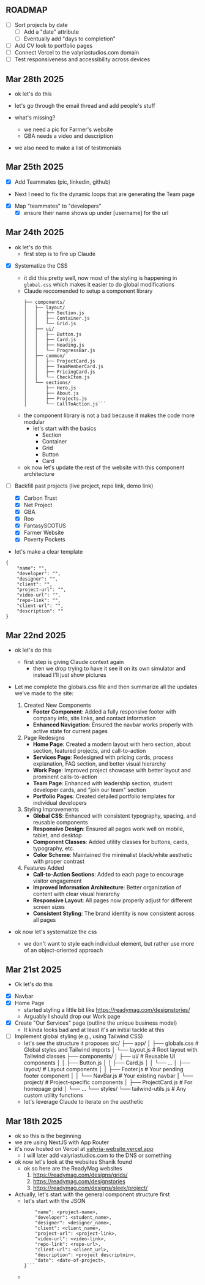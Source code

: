 ## ROADMAP

- [ ] Sort projects by date 
    - [ ] Add a "date" attribute
    - [ ] Eventually add "days to completion" 
- [ ] Add CV look to portfolio pages
- [ ] Connect Vercel to the valyriastudios.com domain
- [ ] Test responsiveness and accessibility across devices

## Mar 28th 2025

- ok let's do this

- let's go through the email thread and add people's stuff 

- what's missing?
    - we need a pic for Farmer's website
    - GBA needs a video and description

- we also need to make a list of testimonials

## Mar 25th 2025

- [x] Add Teammates (pic, linkedin, github)

- Next I need to fix the dynamic loops that are generating the Team page 

- [x] Map "teammates" to "developers"
    - [x] ensure their name shows up under [username] for the url

## Mar 24th 2025

- ok let's do this
    - first step is to fire up Claude

- [x] Systematize the CSS
    - it did this pretty well, now most of the styling is happening in `global.css` which makes it easier to do global modifications
    - Claude reccomended to setup a component library 
        ```src/
        ├── components/
        │   ├── layout/
        │   │   ├── Section.js
        │   │   ├── Container.js
        │   │   └── Grid.js
        │   ├── ui/
        │   │   ├── Button.js
        │   │   ├── Card.js
        │   │   ├── Heading.js
        │   │   └── ProgressBar.js
        │   ├── common/
        │   │   ├── ProjectCard.js
        │   │   ├── TeamMemberCard.js
        │   │   ├── PricingCard.js
        │   │   └── CheckItem.js
        │   └── sections/
        │       ├── Hero.js
        │       ├── About.js
        │       ├── Projects.js
        │       └── CallToAction.js```
    - the component library is not a bad because it makes the code more modular
        - let's start with the basics
            - Section
            - Container
            - Grid 
            - Button
            - Card
    - ok now let's update the rest of the website with this component architecture

- [ ] Backfill past projects (live project, repo link, demo link)
    - [x] Carbon Trust
    - [x] Net Project
    - [x] GBA
    - [x] Roo
    - [x] FantasySCOTUS
    - [x] Farmer Website
    - [x] Poverty Pockets
- let's make a clear template
```
{
    "name": "",
    "developer": "",
    "designer": "",
    "client": "",
    "project-url": "",
    "video-url": "",
    "repo-link": "",
    "client-url": "",
    "description": ""
}
```

## Mar 22nd 2025

- ok let's do this
    - first step is giving Claude context again
        - then we drop trying to have it see it on its own simulator and instead I'll just show pictures

- Let me complete the globals.css file and then summarize all the updates we've made to the site:
    1. Created New Components
        - **Footer Component**: Added a fully responsive footer with company info, site links, and contact information
        - **Enhanced Navigation**: Ensured the navbar works properly with active state for current pages
    2. Page Redesigns
        - **Home Page**: Created a modern layout with hero section, about section, featured projects, and call-to-action
        - **Services Page**: Redesigned with pricing cards, process explanation, FAQ section, and better visual hierarchy
        - **Work Page**: Improved project showcase with better layout and prominent calls-to-action
        - **Team Page**: Enhanced with leadership section, student developer cards, and "join our team" section
        - **Portfolio Pages**: Created detailed portfolio templates for individual developers
    3. Styling Improvements
        - **Global CSS**: Enhanced with consistent typography, spacing, and reusable components
        - **Responsive Design**: Ensured all pages work well on mobile, tablet, and desktop
        - **Component Classes**: Added utility classes for buttons, cards, typography, etc.
        - **Color Scheme**: Maintained the minimalist black/white aesthetic with proper contrast
    4. Features Added
        - **Call-to-Action Sections**: Added to each page to encourage visitor engagement
        - **Improved Information Architecture**: Better organization of content with clear visual hierarchy
        - **Responsive Layout**: All pages now properly adjust for different screen sizes
        - **Consistent Styling**: The brand identity is now consistent across all pages

- ok now let's systematize the css
    - we don't want to style each individual element, but rather use more of an object-oriented approach


## Mar 21st 2025

- Ok let's do this 
- [x] Navbar 
- [x] Home Page 
    - started styling a little bit like https://readymag.com/designstories/
    - Arguably I should drop our Work page
- [x] Create "Our Services" page (outline the unique business model)
    - It kinda looks bad and at least it's an initial tackle at this
- [ ] Implement global styling (e.g., using Tailwind CSS)
    - let's see the structure it proposes
        src/
        ├── app/
        │   ├── globals.css         # Global styles and Tailwind imports
        │   └── layout.js           # Root layout with Tailwind classes
        ├── components/
        │   ├── ui/                 # Reusable UI components
        │   │   ├── Button.js
        │   │   ├── Card.js
        │   │   └── ...
        │   ├── layout/             # Layout components
        │   │   ├── Footer.js       # Your pending footer component
        │   │   └── NavBar.js       # Your existing navbar
        │   └── project/            # Project-specific components
        │       ├── ProjectCard.js  # For homepage grid
        │       └── ...
        └── styles/
            └── tailwind-utils.js   # Any custom utility functions
    - let's leverage Claude to iterate on the aesthetic 

## Mar 18th 2025

- ok so this is the beginning
- we are using NextJS with App Router
- it's now hosted on Vercel at [valyria-website.vercel.app](https://valyria-website.vercel.app/)
    - I will later add valyriastudios.com to the DNS or something
- ok now let's look at the websites Shanik found
    - ok so here are the ReadyMag websites
        1. https://readymag.com/designs/grids/
        2. https://readymag.com/designstories
        3. https://readymag.com/designs/sleek/project/
- Actually, let's start with the general component structure first
    - let's start with the JSON
        ``` {
            "name": <project-name>,
            "developer": <student_name>,
            "designer": <designer_name>,
            "client": <client_name>,
            "project-url": <project-link>,
            "video-url": <video-link>,
            "repo-link": <repo-url>,
            "client-url": <client_url>,
            "description": <project descriptoin>,
            "date": <date-of-project>,
        }```
    - 